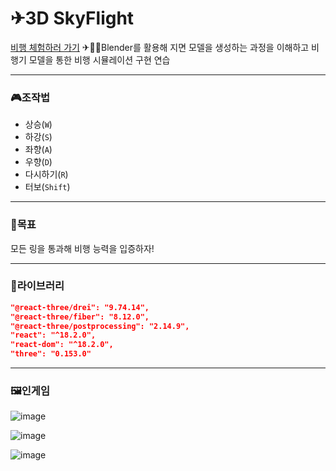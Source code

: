 # ✈3D SkyFlight

[비행 체험하러 가기](https://sky-flight.vercel.app/)
✈🛬🛫Blender를 활용해 지면 모델을 생성하는 과정을 이해하고 비행기 모델을 통한 비행 시뮬레이션 구현 연습

---

### 🎮조작법

- 상승(`W`)
- 하강(`S`)
- 좌향(`A`)
- 우향(`D`)
- 다시하기(`R`)
- 터보(`Shift`)

---

### 🏁목표

모든 링을 통과해 비행 능력을 입증하자!

---

### 🎁라이브러리

```json
"@react-three/drei": "9.74.14",
"@react-three/fiber": "8.12.0",
"@react-three/postprocessing": "2.14.9",
"react": "^18.2.0",
"react-dom": "^18.2.0",
"three": "0.153.0"
```

---

### 🖼인게임

![image](https://github.com/kwb020312/SkyFlight/assets/46777310/a4233514-1845-470b-931a-ca4dc514831f)

![image](https://github.com/kwb020312/SkyFlight/assets/46777310/831282f0-000a-4f59-8f35-f63edacc151b)

![image](https://github.com/kwb020312/SkyFlight/assets/46777310/24e621f4-94a6-49fa-8009-22ce2b9bcf26)

